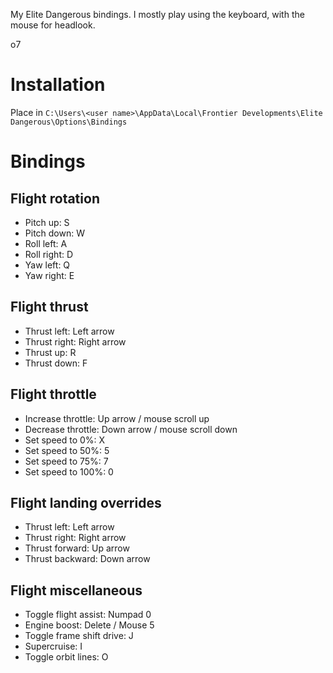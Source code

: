My Elite Dangerous bindings. I mostly play using the keyboard, with the mouse for headlook.

o7

# Installation
Place in ```C:\Users\<user name>\AppData\Local\Frontier Developments\Elite Dangerous\Options\Bindings```

# Bindings

## Flight rotation
* Pitch up: S
* Pitch down: W
* Roll left: A
* Roll right: D
* Yaw left: Q
* Yaw right: E

## Flight thrust
* Thrust left: Left arrow
* Thrust right: Right arrow
* Thrust up: R
* Thrust down: F

## Flight throttle
* Increase throttle: Up arrow / mouse scroll up
* Decrease throttle: Down arrow / mouse scroll down
* Set speed to 0%: X
* Set speed to 50%: 5
* Set speed to 75%: 7
* Set speed to 100%: 0

## Flight landing overrides
* Thrust left: Left arrow
* Thrust right: Right arrow
* Thrust forward: Up arrow
* Thrust backward: Down arrow

## Flight miscellaneous
* Toggle flight assist: Numpad 0
* Engine boost: Delete / Mouse 5
* Toggle frame shift drive: J
* Supercruise: I
* Toggle orbit lines: O
